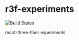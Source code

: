# r3f-experiments

[![Build Status](https://app.travis-ci.com/amitrajput1992/r3f-experiments.svg?branch=main)](https://app.travis-ci.com/amitrajput1992/r3f-experiments)

react-three-fiber experiments
